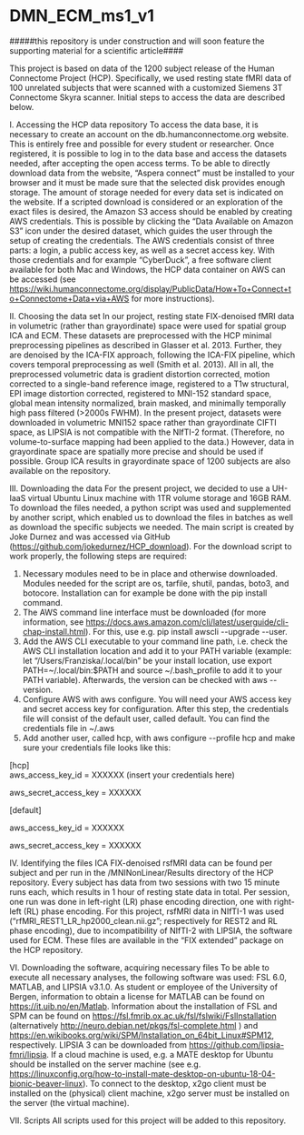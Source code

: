 # DMN_ECM_ms1_v1

#####this repository is under construction and will soon feature the supporting material for a scientific article####

This project is based on data of the 1200 subject release of the Human Connectome Project (HCP). Specifically, we used resting state fMRI data of 100 unrelated subjects that were scanned with a customized Siemens 3T Connectome Skyra scanner. Initial steps to access the data are described below.

I. Accessing the HCP data repository
To access the data base, it is necessary to create an account on the db.humanconnectome.org website. This is entirely free and possible for every student or researcher. Once registered, it is possible to log in to the data base and access the datasets needed, after accepting the open access terms. To be able to directly download data from the website, “Aspera connect” must be installed to your browser and it must be made sure that the selected disk provides enough storage. The amount of storage needed for every data set is indicated on the website. If a scripted download is considered or an exploration of the exact files is desired, the Amazon S3 access should be enabled by creating AWS credentials. This is possible by clicking the “Data Available on Amazon S3” icon under the desired dataset, which guides the user through the setup of creating the credentials. The AWS credentials consist of three parts: a login, a public access key, as well as a secret access key. With those credentials and for example “CyberDuck”, a free software client available for both Mac and Windows, the HCP data container on AWS can be accessed (see https://wiki.humanconnectome.org/display/PublicData/How+To+Connect+to+Connectome+Data+via+AWS for more instructions).

II. Choosing the data set
In our project, resting state FIX-denoised fMRI data in volumetric (rather than grayordinate) space were used for spatial group ICA and ECM. These datasets are preprocessed with the HCP minimal preprocessing pipelines as described in Glasser et al. 2013. Further, they are denoised by the ICA-FIX approach, following the ICA-FIX pipeline, which covers temporal preprocessing as well (Smith et al. 2013). All in all, the preprocessed volumetric data is gradient distortion corrected, motion corrected to a single-band reference image, registered to a T1w structural, EPI image distortion corrected, registered to MNI-152 standard space, global mean intensity normalized, brain masked, and minimally temporally high pass filtered (>2000s FWHM). In the present project, datasets were downloaded in volumetric MNI152 space rather than grayordinate CIFTI space, as LIPSIA is not compatible with the NIfTI-2 format. (Therefore, no volume-to-surface mapping had been applied to the data.) However, data in grayordinate space are spatially more precise and should be used if possible. Group ICA results in grayordinate space of 1200 subjects are also available on the repository.

III. Downloading the data
For the present project, we decided to use a UH-IaaS virtual Ubuntu Linux machine with 1TR volume storage and 16GB RAM. To download the files needed, a python script was used and supplemented by another script, which enabled us to download the files in batches as well as download the specific subjects we needed. The main script is created by Joke Durnez and was accessed via GitHub (https://github.com/jokedurnez/HCP_download). For the download script to work properly, the following steps are required:
1) Necessary modules need to be in place and otherwise downloaded. Modules needed for the script are os, tarfile, shutil, pandas, boto3, and botocore. Installation can for example be done with the pip install command.
2) The AWS command line interface must be downloaded (for more information, see https://docs.aws.amazon.com/cli/latest/userguide/cli-chap-install.html). For this, use e.g. pip install awscli --upgrade --user. 
3) Add the AWS CLI executable to your command line path, i.e. check the AWS CLI installation location and add it to your PATH variable (example: let “/Users/Franziska/.local/bin” be your install location, use export PATH=~/.local/bin:$PATH and source ~/.bash_profile to add it to your PATH variable). Afterwards, the version can be checked with aws --version.
4) Configure AWS with aws configure. You will need your AWS access key and secret access key for configuration. After this step, the credentials file will consist of the default user, called default. You can find the credentials file in ~/.aws
5) Add another user, called hcp, with aws configure --profile hcp and make sure your credentials file looks like this:

[hcp]    
aws_access_key_id = XXXXXX (insert your credentials here)

aws_secret_access_key = XXXXXX

[default]


aws_access_key_id = XXXXXX 

aws_secret_access_key = XXXXXX


IV. Identifying the files 
ICA FIX-denoised rsfMRI data can be found per subject and per run in the /MNINonLinear/Results directory of the HCP repository. Every subject has data from two sessions with two 15 minute runs each, which results in 1 hour of resting state data in total. Per session, one run was done in left-right (LR) phase encoding direction, one with right-left (RL) phase encoding. For this project, rsfMRI data in NIfTI-1 was used (“rfMRI_REST1_LR_hp2000_clean.nii.gz”; respectively for REST2 and RL phase encoding), due to incompatibility of NIfTI-2 with LIPSIA, the software used for ECM. These files are available in the “FIX extended” package on the HCP repository.

VI. Downloading the software, acquiring necessary files
To be able to execute all necessary analyses, the following software was used: FSL 6.0, MATLAB, and LIPSIA v3.1.0. As student or employee of the University of Bergen, information to obtain a license for MATLAB can be found on https://it.uib.no/en/Matlab. Information about the installation of FSL and SPM can be found on https://fsl.fmrib.ox.ac.uk/fsl/fslwiki/FslInstallation (alternatively http://neuro.debian.net/pkgs/fsl-complete.html ) and https://en.wikibooks.org/wiki/SPM/Installation_on_64bit_Linux#SPM12, respectively. LIPSIA 3 can be downloaded from https://github.com/lipsia-fmri/lipsia. If a cloud machine is used, e.g. a MATE desktop for Ubuntu should be installed on the server machine (see e.g. https://linuxconfig.org/how-to-install-mate-desktop-on-ubuntu-18-04-bionic-beaver-linux). To connect to the desktop, x2go client must be installed on the (physical) client machine, x2go server must be installed on the server (the virtual machine). 

VII. Scripts
All scripts used for this project will be added to this repository. 

